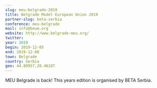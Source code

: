 ```yaml
---
slug: meu-belgrade-2019
title: Belgrade Model European Union 2019
partner-slug: beta-serbia
conference: meu-belgrade
mail: info@beum.org
website: http://www.belgrade-meu.org/
twitter:
year: 2019
begin: 2019-12-05
end: 2019-12-08
town: Belgrade
country: Serbia
geo: 44.80957,20.46187
---
```

MEU Belgrade is back! This years edition is organised by BETA Serbia.
